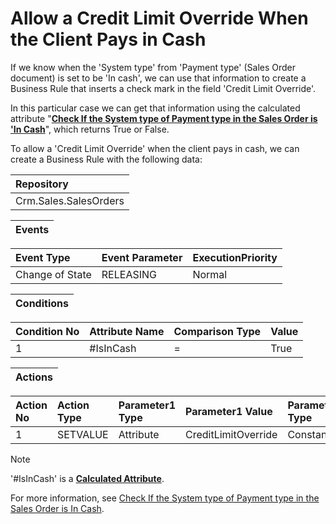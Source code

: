 # Allow a Credit Limit Override When the Client Pays in Cash

If we know when the 'System type' from 'Payment type' (Sales Order document) is set to be 'In cash', we can use that information to create a Business Rule that inserts a check mark in the field 'Credit Limit Override'.

In this particular case we can get that information using the calculated attribute "**[Check If the System type of Payment type in the Sales Order is 'In Cash](https://github.com/ErpNetDocs/tech/blob/master/advanced/calculated-attributes/examples/check-if-system-type-is-in-cash.md)**", which returns True or False.

To allow a 'Credit Limit Override' when the client pays in cash, we can create a Business Rule with the following data:

|Repository
|:----
|Crm.Sales.SalesOrders

|**Events**
|:-----

|Event Type|Event Parameter|ExecutionPriority
|:----|:----|:----
|Change of State|RELEASING|Normal

|Conditions
|:-----

|Condition No|Attribute Name|Comparison Type|Value
|:-----|:-----|:----|:-----
|1|#IsInCash|=|True|

|Actions
|:-----

|Action No|Action Type|Parameter1 Type|Parameter1 Value|Parameter2 Type|Parameter1 Value
|:----|:----|:----|:----|:----|:-----
|1|SETVALUE|Attribute|CreditLimitOverride|Constant|True

> [!Note] 
> '#IsInCash' is a **[Calculated Attribute](https://github.com/ErpNetDocs/tech/blob/master/advanced/calculated-attributes/index.md)**. 
> 
> For more information, see [Check If the System type of Payment type in the Sales Order is In Cash](https://github.com/ErpNetDocs/tech/blob/master/advanced/calculated-attributes/examples/check-if-system-type-is-in-cash.md).
